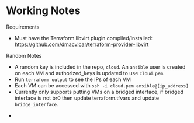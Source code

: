 # Working Notes

Requirements
* Must have the Terraform libvirt plugin compiled/installed: https://github.com/dmacvicar/terraform-provider-libvirt

Random Notes
* A random key is included in the repo, `cloud`. An `ansible` user is created on each VM and authorized_keys is updated to use `cloud.pem`.
* Run `terraform output` to see the IPs of each VM
* Each VM can be accessed with `ssh -i cloud.pem ansible@[ip_address]`
* Currently only supports putting VMs on a bridged interface, if bridged interface is not br0 then update terraform.tfvars and update `bridge_interface`.



- 
